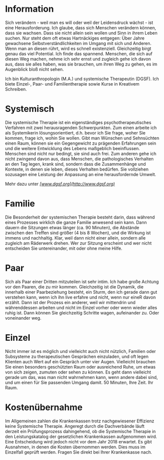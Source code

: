 ---
---
# Information

Sich verändern - weil man es will oder weil der Leidensdruck wächst - ist eine Herausforderung. Ich glaube, dass sich Menschen verändern können, dass sie wachsen. Dass sie nicht allein sein wollen und Sinn in ihrem Leben suchen. Nur steht dem oft etwas Hartnäckiges entgegen: Über Jahre gewachsene Selbstverständlichkeiten im Umgang mit sich und Anderen. Wenn man an diesen rührt, wird es schnell existenziell. Gleichzeitig birgt genau das viel Potential. Ich finde das spannend. Menschen, die sich auf diesen Weg machen, nehme ich sehr ernst und zugleich gehe ich davon aus, dass sie alles haben, was sie brauchen, um ihren Weg zu gehen, es im Augenblick bloß nicht sehen.

Ich bin Kulturanthropologin (M.A.) und systemische Therapeutin (DGSF). Ich biete Einzel-, Paar- und Familientherapie sowie Kurse in Kreativem Schreiben.


# Systemisch

Die systemische Therapie ist ein eigenständiges psychotherapeutisches Verfahren mit zwei herausragenden Schwerpunkten.
Zum einen arbeite ich als Systemikerin lösungsorientiert, d.h. bevor ich Sie frage, woher Sie kommen, frage ich, wohin Sie wollen. Gibt man Wünschen und Sehnsüchten einen Raum, können sie ein Gegengewicht zu prägenden Erfahrungen sein und die weitere Entwicklung des Lebens maßgeblich beeinflussen. Menschen sind nicht nur bedingt, sie sind auch frei.
Zum anderen gehe ich nicht zwingend davon aus, dass Menschen, die pathologisches Verhalten an den Tag legen, krank sind, sondern dass die Zusammenhänge und Kontexte, in denen sie leben, dieses Verhalten bedürfen. Sie vollziehen sozusagen eine Leistung der Anpassung an eine herausfordernde Umwelt.

Mehr dazu unter *[www.dgsf.org](http://www.dgsf.org)*


# Familie

Die Besonderheit der systemischen Therapie besteht darin, dass während eines Prozesses wirklich die ganze Familie anwesend sein kann. Dann dauern die Sitzungen etwas länger (ca. 90 Minuten), die Abstände zwischen den Treffen sind größer (4 bis 8 Wochen), und die Wirkung ist immens und nachhaltig. Klar, weil dann nicht einer allein, sondern alle zugleich am Räderwerk drehen.
Wer zur Sitzung erscheint und wer nicht entscheiden Sie untereinander, mit oder ohne meine Hilfe.


# Paar

Sich als Paar einer Dritten mitzuteilen ist sehr intim. Ich habe große Achtung vor den Paaren, die zu mir kommen. Gleichzeitig ist die Dynamik, die innerhalb einer Paarbeziehung besteht, ein Sturm, den ich gerade dann gut verstehen kann, wenn ich ihn live erfahre und nicht, wenn nur eineR davon erzählt. Dann ist der Prozess ein anderer, weil wir mittendrin und währenddessen arbeiten und nicht im Einzel vorher oder wenn wieder alles ruhig ist. Dann können Sie gleichzeitig Schritte wagen, aufeinander zu. Oder voneinander weg.


# Einzel

Nicht immer ist es möglich und vielleicht auch nicht nützlich, Familien oder Subsysteme zu therapeutischen Gesprächen einzuladen, und oft legen Klienten auch Wert auf ein Gespräch unter vier Augen. Vielleicht brauchen Sie einen besonders geschützten Raum oder ausreichend Ruhe, um etwas von sich zeigen, zumuten oder sehen zu können. Es geht dann vielleicht gerade um das, was man nicht wahrnehmen kann, wenn andere dabei sind, und um einen für Sie passenden Umgang damit. 50 Minuten, Ihre Zeit. Ihr Raum.


# Kostenübernahme

Im Allgemeinen zahlen die Krankenkassen trotz nachgewiesener Effizienz keine Systemische Therapie. Angeregt durch die Dachverbände läuft derzeit ein Prüfungsprozess dahingehend, ob die Systemische Therapie in den Leistungskatalog der gesetzlichen Krankenkassen aufgenommen wird. Eine Entscheidung wird jedoch nicht vor dem Jahr 2018 erwartet.
Es gibt Ausnahmen, in denen die Kosten übernommen werden. Dies muss im Einzelfall geprüft werden. Fragen Sie direkt bei Ihrer Krankenkasse nach.
